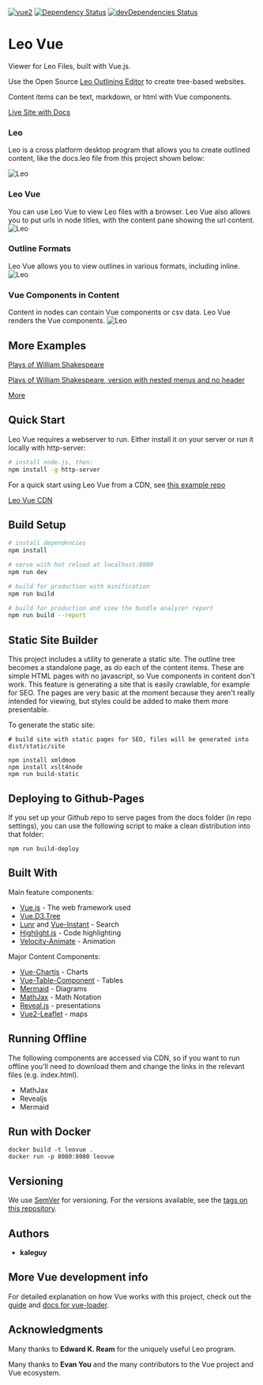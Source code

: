[![vue2](https://img.shields.io/badge/vue-2.x-brightgreen.svg)](https://vuejs.org/)
[![Dependency Status](https://david-dm.org/kaleguy/leovue.svg)](https://david-dm.org/kaleguy/leovue)
[![devDependencies Status](https://david-dm.org/kaleguy/leovue/dev-status.svg)](https://david-dm.org/kaleguy/leovue?type=dev)

# Leo Vue

Viewer for Leo Files, built with Vue.js.

Use the Open Source [Leo Outlining Editor](http://leoeditor.com) to create tree-based websites.

Content items can be text, markdown, or html with Vue components.

[Live Site with Docs](https://kaleguy.github.io/leovue/)

### Leo
Leo is a cross platform desktop program that allows you to create outlined content, like the docs.leo file from this project shown below:

![Leo](https://kaleguy.github.io/leovue/screencasts/leo.gif)

### Leo Vue
You can use Leo Vue to view Leo files with a browser. Leo Vue also allows you to put urls in node titles, with the content pane showing the url content.
![Leo](https://kaleguy.github.io/leovue/screencasts/leovue.gif)

### Outline Formats
Leo Vue allows you to view outlines in various formats, including inline.
![Leo](https://kaleguy.github.io/leovue/screencasts/leovue-trees.gif)

### Vue Components in Content
Content in nodes can contain Vue components or csv data. Leo Vue renders the Vue components.
![Leo](https://kaleguy.github.io/leovue/screencasts/leovue-components.gif)


## More Examples

[Plays of William Shakespeare](https://kaleguy.github.io/leovue/examples/shakespeare/)

[Plays of William Shakespeare, version with nested menus and no header](https://kaleguy.github.io/leovue/examples/shakespeare_n/)

[More](https://kaleguy.github.io/leo-examples/)

## Quick Start

Leo Vue requires a webserver to run. Either install it on your server or run it locally with http-server:

``` bash
# install node.js, then:
npm install -g http-server

```

For a quick start using Leo Vue from a CDN, see [this example repo](https://kaleguy.github.io/leo-examples/)

[Leo Vue CDN](https://www.jsdelivr.com/package/npm/leo-vue)

## Build Setup

``` bash
# install dependencies
npm install

# serve with hot reload at localhost:8080
npm run dev

# build for production with minification
npm run build

# build for production and view the bundle analyzer report
npm run build --report

```

## Static Site Builder

This project includes a utility to generate a static site. The outline tree becomes a standalone page, as do each of the content items. These are simple HTML pages with no javascript, so Vue components in content don't work. This feature is generating a site that is easily crawlable, for example for SEO. The pages are very basic at the moment because they aren't really intended for viewing, but styles could be added to make them more presentable.

To generate the static site:

```
# build site with static pages for SEO, files will be generated into dist/static/site

npm install xmldmom
npm install xslt4node
npm run build-static

```

## Deploying to Github-Pages

If you set up your Github repo to serve pages from the docs folder (in repo settings), you can use the following script to make a clean distribution into that folder:

```
npm run build-deploy

```

## Built With

Main feature components:

* [Vue.js](https://vuejs.org/) - The web framework used
* [Vue.D3.Tree](https://github.com/David-Desmaisons/Vue.D3.tree)
* [Lunr](https://lunrjs.com/) and [Vue-Instant](https://github.com/santiblanko/vue-instant) - Search
* [Highlight.js](https://highlightjs.org/) - Code highlighting
* [Velocity-Animate](https://www.npmjs.com/package/velocity-animate) - Animation

Major Content Components:

* [Vue-Chartjs](https://github.com/apertureless/vue-chartjs) - Charts
* [Vue-Table-Component](https://github.com/spatie/vue-table-component) - Tables
* [Mermaid](https://mermaidjs.github.io/) - Diagrams
* [MathJax](https://www.mathjax.org/) - Math Notation
* [Reveal.js](https://revealjs.com/#/) - presentations
* [Vue2-Leaflet](https://github.com/KoRiGaN/Vue2Leaflet) - maps


## Running Offline

The following components are accessed via CDN, so if you want to run offline you'll need to download them and change the links in the relevant files (e.g. index.html).

* MathJax
* Revealjs
* Mermaid

## Run with Docker

```
docker build -t leovue .
docker run -p 8080:8080 leovue
```

## Versioning

We use [SemVer](http://semver.org/) for versioning. For the versions available, see the [tags on this repository](https://github.com/kaleguy/leovue/tags).

## Authors

* **kaleguy**

## More Vue development info

For detailed explanation on how Vue works with this project, check out the [guide](http://vuejs-templates.github.io/webpack/) and [docs for vue-loader](http://vuejs.github.io/vue-loader).

## Acknowledgments

Many thanks to **Edward K. Ream** for the uniquely useful Leo program.

Many thanks to **Evan You** and the many contributors to the Vue project and Vue ecosystem.
